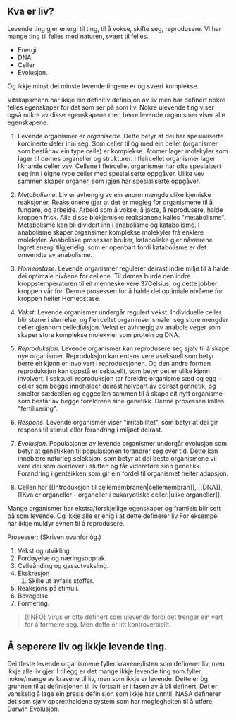 ## Kva er liv?

Levende ting gjer energi til ting, til å vokse, skifte seg, reprodusere. 
Vi har mange ting til felles med naturen, svært til felles.
* Energi
* DNA
* Celler
* Evolusjon.

Og ikkje minst dei minste levende tingene er òg svært komplekse.

Vitskapsmenn har ikkje ein definitiv definisjon av liv men har definert nokre felles egenskaper for det som ser på som liv.
Nokre ulevende ting viser også nokre av disse egenskapene men berre levende organismer viser alle egenskapene.

1. Levende organismer er *organiserte*. Dette betyr at dei har spesialiserte kordinerte deler inni seg. Som celler til óg med ein cellet (organismer som består av ein type celle) er komplekse. Atomer lager molekyler som lager til dømes organeller og strukturer. I fleircellet organismer lager liknande celler vev. Cellene i fleircellet organismer har ofte spesialsert seg inn i eigne type celler med spesialiserte oppgåver. Ulike vev sammen skaper organer, som igjen har spesialiserte oppgåver. 
2. *Metabolisme*. Liv er avhengig av ein enorm mengde ulike kjemiske reaksjoner. Reaksjonene gjer at det er mogleg for organismene til å fungere, og arbeide. Arbeid som å vokse, å jakte, å reprodusere, halde kroppen frisk. Alle disse biokjemiske reaksjonene kalles "metabolisme". Metabolisme kan bli dividert inn i anabolisme og katabolisme. I anabolisme skaper organsimer komplekse molekyler frå enklere molekyler. Anaboliske prosesser bruker, kataboliske gjer nåværene lagret energi tilgjenelig, som er openbart fordi katabolisme er det omvendte av anabolisme.
3. *Homeostase*. Levende organismer regulerer deirast indre miljø til å halde dei optimale nivåene for cellene. Til dømes burde den indre kroppstemperaturen til eit menneske vere 37Celsius, og dette jobber kroppen vår for. Denne prosessen for å halde dei optimiale nivåene for kroppen heiter Homeostase.
4. *Vekst*. Levende organismer undergår regulert vekst. Individuelle celler blir større i størrelse, og fleircellet organimser smaler seg store mengder celler gjennom celledivisjon. Vekst er avhnegig av anabole veger som skaper store komplekse molekyler som protein og DNA.
5. *Reproduksjon*. Levende organismer kan reprodusere seg sjølv til å skape nye organismer. Reproduksjon kan entens vere aseksuell som betyr berre eit kjønn er involvert i reproduksjonen. Og den andre formen reproduksjon kan oppstå er seksuellt, som betyr det er ulike kjønn involvert. I seksuell reproduksjon tar foreldre organisme sæd og egg - celler som begge innehalder deirast halvpart av deirast gennetik, og smelter sædcellen og eggcellen sammen til å skape eit nytt organisme som består av begge foreldrene sine genetikk. Denne prosessen kalles "fertilisering".
6. *Respons*. Levende organismer viser "irritabilitet", som betyr at dei gir respons til stimuli eller forandring i miljøet deirast. 
7. *Evolusjon*. Populasjoner av levende organismer undergår evolusjon som betyr at genetikken til populasjonen forandrer seg over tid. Dette kan innebære naturleg seleksjon, som betyr at dei beste organismene vil vere dei som overlever i slutten og får videreføre sinn genetikk. Forandring i genteikken som gir ein fordel til organismet heiter adapsjon.


8. Cellen har [[Introduksjon til cellemembranen|cellemembran]], [[DNA]], [[Kva er organeller - organeller i eukaryotiske celler.|ulike organeller]].


Mange organismer har ekstra/forskjellige egenskaper og framleis blir sett på som levende. Og ikkje alle er enig i at dette definerer liv For eksempel har ikkje muldyr evnen til å reprodusere.


Prosesser: (Skriven ovanfor òg.)
1. Vekst og utvikling
2. Fordøyelse og næringsopptak.
3. Celleånding og gassutveksling.
4. Ekskresjon
	1. Skille ut avfalls stoffer.
5. Reaksjons på stimuli.
6. Bevegelse.
7. Formering.

>[!INFO]
>Virus er ofte definert som ulevende fordi det trenger ein vert for å formeire seg.
>Men dette er litt kontroversiellt.


## Å seperere liv og ikkje levende ting.

Dei fleste levende organismene fyller kravene/listen som definerer liv, men ikkje alle liv gjer. I tillegg er det mange ikkje levende ting som fyller nokre/mange av kravene til liv, men som ikkje er levende. Dette er òg grunnen til at definisjonen til liv fortsatt er i fasen av å bli definert. Det er vanskelig å lage ein presis definisjon som ikkje har unntil. NASA definerer det som sjølv oppretthaldene system som har moglegheiten til å utføre Darwin Evolusjon.
